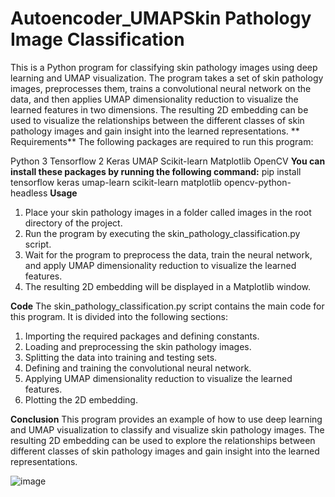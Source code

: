 # Autoencoder_UMAPSkin Pathology Image Classification
This is a Python program for classifying skin pathology images using deep learning and UMAP visualization. The program takes a set of skin pathology images, preprocesses them, trains a convolutional neural network on the data, and then applies UMAP dimensionality reduction to visualize the learned features in two dimensions. The resulting 2D embedding can be used to visualize the relationships between the different classes of skin pathology images and gain insight into the learned representations.
**
Requirements**
The following packages are required to run this program:

Python 3
Tensorflow 2
Keras
UMAP
Scikit-learn
Matplotlib
OpenCV
**You can install these packages by running the following command:**
pip install tensorflow keras umap-learn scikit-learn matplotlib opencv-python-headless
**Usage**
1.	Place your skin pathology images in a folder called images in the root directory of the project.
2.	Run the program by executing the skin_pathology_classification.py script.
3.	Wait for the program to preprocess the data, train the neural network, and apply UMAP dimensionality reduction to visualize the learned features.
4.	The resulting 2D embedding will be displayed in a Matplotlib window.

**Code**
The skin_pathology_classification.py script contains the main code for this program. It is divided into the following sections:

1.	Importing the required packages and defining constants.
2.	Loading and preprocessing the skin pathology images.
3.	Splitting the data into training and testing sets.
4.	Defining and training the convolutional neural network.
5.	Applying UMAP dimensionality reduction to visualize the learned features.
6.	Plotting the 2D embedding.

**Conclusion**
This program provides an example of how to use deep learning and UMAP visualization to classify and visualize skin pathology images. The resulting 2D embedding can be used to explore the relationships between different classes of skin pathology images and gain insight into the learned representations.



![image](https://github.com/Shalinid8/Autoencoder_UMAP/assets/104601001/8b8ad295-e9d9-4337-8cc6-51b6b90d0a31)
